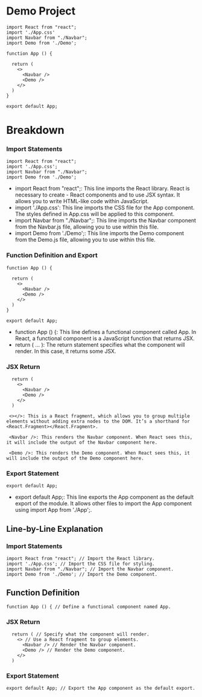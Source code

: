 # Demo Project

```
import React from "react";
import './App.css'
import Navbar from "./Navbar";
import Demo from './Demo';

function App () {

  return (
    <>
      <Navbar />
      <Demo />
    </>
  )
}

export default App;

```

# Breakdown

### Import Statements
```
import React from "react";
import './App.css';
import Navbar from "./Navbar";
import Demo from './Demo';

```

- import React from "react";: This line imports the React library. React is necessary to create - React components and to use JSX syntax. It allows you to write HTML-like code within JavaScript.
- import './App.css': This line imports the CSS file for the App component. The styles defined in App.css will be applied to this component.
- import Navbar from "./Navbar";: This line imports the Navbar component from the Navbar.js file, allowing you to use <Navbar /> within this file.
- import Demo from './Demo';: This line imports the Demo component from the Demo.js file, allowing you to use <Demo /> within this file.

### Function Definition and Export
```
function App () {

  return (
    <>
      <Navbar />
      <Demo />
    </>
  )
}

export default App;

```

- function App () {: This line defines a functional component called App. In React, a functional component is a JavaScript function that returns JSX.
- return ( ... ): The return statement specifies what the component will render. In this case, it returns some JSX.

### JSX Return

```
  return (
    <>
      <Navbar />
      <Demo />
    </>
  )

```
```
 <></>: This is a React fragment, which allows you to group multiple elements without adding extra nodes to the DOM. It’s a shorthand for <React.Fragment></React.Fragment>.

 <Navbar />: This renders the Navbar component. When React sees this, it will include the output of the Navbar component here.

 <Demo />: This renders the Demo component. When React sees this, it will include the output of the Demo component here.

```

### Export Statement

```
export default App;
```

- export default App;: This line exports the App component as the default export of the module. It allows other files to import the App component using import App from './App';.

## Line-by-Line Explanation
### Import Statements
```
import React from "react"; // Import the React library.
import './App.css'; // Import the CSS file for styling.
import Navbar from "./Navbar"; // Import the Navbar component.
import Demo from './Demo'; // Import the Demo component.

```

## Function Definition

```
function App () { // Define a functional component named App.

```

### JSX Return
```
  return ( // Specify what the component will render.
    <> // Use a React fragment to group elements.
      <Navbar /> // Render the Navbar component.
      <Demo /> // Render the Demo component.
    </>
  )

```

### Export Statement

```
export default App; // Export the App component as the default export.
```